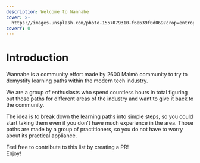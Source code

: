 ```yaml
---
description: Welcome to Wannabe
cover: >-
  https://images.unsplash.com/photo-1557079310-f6e639f0d069?crop=entropy&cs=tinysrgb&fm=jpg&ixid=MnwxOTcwMjR8MHwxfHNlYXJjaHwzfHxzcHJvdXR8ZW58MHx8fHwxNjc3ODQzODUx&ixlib=rb-4.0.3&q=80
coverY: 0
---
```


# Introduction

Wannabe is a community effort made by 2600 Malmö community to try to demystify learning paths within the modern tech industry.

We are a group of enthusiasts who spend countless hours in total figuring out those paths for different areas of the industry and want to give it back to the community.

The idea is to break down the learning paths into simple steps, so you could start taking them even if you don't have much experience in the area. Those paths are made by a group of practitioners, so you do not have to worry about its practical appliance.

Feel free to contribute to this list by creating a PR!\
Enjoy!
